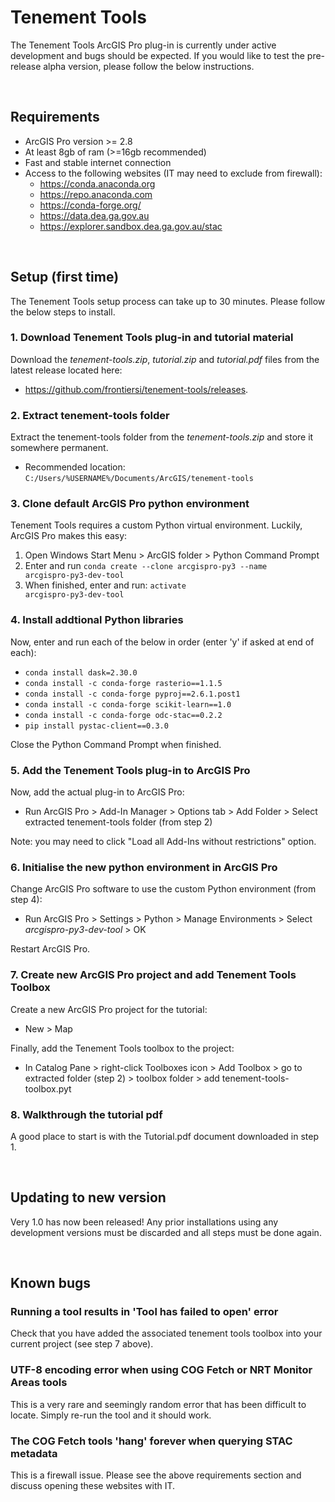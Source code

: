 # Tenement Tools
The Tenement Tools ArcGIS Pro plug-in is currently under active development and bugs should be expected. 
If you would like to test the pre-release alpha version, please follow the below instructions.

<br/>

## Requirements
* ArcGIS Pro version >= 2.8
* At least 8gb of ram (>=16gb recommended)
* Fast and stable internet connection
* Access to the following websites (IT may need to exclude from firewall):
  * https://conda.anaconda.org
  * https://repo.anaconda.com
  * https://conda-forge.org/
  * https://data.dea.ga.gov.au
  * https://explorer.sandbox.dea.ga.gov.au/stac

<br/>

## Setup (first time)
The Tenement Tools setup process can take up to 30 minutes. Please follow the below steps to install.

### 1. Download Tenement Tools plug-in and tutorial material
Download the <i>tenement-tools.zip</i>, <i>tutorial.zip</i> and <i>tutorial.pdf</i> files from the latest release located here: 
- https://github.com/frontiersi/tenement-tools/releases.

### 2. Extract tenement-tools folder
Extract the tenement-tools folder from the <i>tenement-tools.zip</i> and store it somewhere permanent.
- Recommended location: <code>C:/Users/%USERNAME%/Documents/ArcGIS/tenement-tools</code>

### 3. Clone default ArcGIS Pro python environment
Tenement Tools requires a custom Python virtual environment. Luckily, ArcGIS Pro makes this easy:
1. Open Windows Start Menu > ArcGIS folder > Python Command Prompt
2. Enter and run <code>conda create --clone arcgispro-py3 --name arcgispro-py3-dev-tool</code>
3. When finished, enter and run: <code>activate arcgispro-py3-dev-tool</code>

### 4. Install addtional Python libraries
Now, enter and run each of the below in order (enter 'y' if asked at end of each):
- <code>conda install dask=2.30.0</code>
- <code>conda install -c conda-forge rasterio==1.1.5</code>
- <code>conda install -c conda-forge pyproj==2.6.1.post1</code>
- <code>conda install -c conda-forge scikit-learn==1.0</code>
- <code>conda install -c conda-forge odc-stac==0.2.2</code>
- <code>pip install pystac-client==0.3.0</code>

Close the Python Command Prompt when finished.

### 5. Add the Tenement Tools plug-in to ArcGIS Pro
Now, add the actual plug-in to ArcGIS Pro:
- Run ArcGIS Pro > Add-In Manager > Options tab > Add Folder > Select extracted tenement-tools folder (from step 2)

Note: you may need to click "Load all Add-Ins without restrictions" option.

### 6. Initialise the new python environment in ArcGIS Pro
Change ArcGIS Pro software to use the custom Python environment (from step 4):
- Run ArcGIS Pro > Settings > Python > Manage Environments > Select <i>arcgispro-py3-dev-tool</i> > OK

Restart ArcGIS Pro.

### 7. Create new ArcGIS Pro project and add Tenement Tools Toolbox
Create a new ArcGIS Pro project for the tutorial:
- New > Map 

Finally, add the Tenement Tools toolbox to the project:
- In Catalog Pane > right-click Toolboxes icon > Add Toolbox > go to extracted folder (step 2) > toolbox folder > add tenement-tools-toolbox.pyt

### 8. Walkthrough the tutorial pdf
A good place to start is with the Tutorial.pdf document downloaded in step 1.

<br/>

## Updating to new version
Very 1.0 has now been released! Any prior installations using any development versions must be discarded and all steps must be done again.

<br/>

## Known bugs
### Running a tool results in 'Tool has failed to open' error
Check that you have added the associated tenement tools toolbox into your current project (see step 7 above).

### UTF-8 encoding error when using COG Fetch or NRT Monitor Areas tools
This is a very rare and seemingly random error that has been difficult to locate. Simply re-run the tool and it should work.

### The COG Fetch tools 'hang' forever when querying STAC metadata
This is a firewall issue. Please see the above requirements section and discuss opening these websites with IT. 
